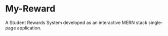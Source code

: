 # My-Reward
A Student Rewards System developed as an interactive MERN stack single-page application.
